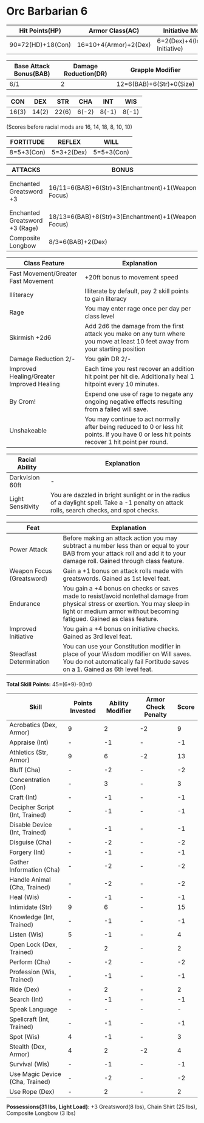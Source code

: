 # Orc Barbarian 6

Hit Points(HP) | Armor Class(AC) | Initiative Modifier | Speed | Size
-------------- | --------------- | ------------------- | ----- | ----
90=72(HD)+18(Con)| 16=10+4(Armor)+2(Dex) | 6=2(Dex)+4(Improved Initiative) | 50ft=30(Base)+20(Greater Fast Movement) | Medium (0)

Base Attack Bonus(BAB) | Damage Reduction(DR) | Grapple Modifier
---------------------  | -------------------- | ----------------
6/1                    | 2                    | 12=6(BAB)+6(Str)+0(Size)

CON   | DEX   | STR   | CHA   | INT   | WIS 
---   | ---   | ---   | ---   | -     | ------- 
16(3) | 14(2) | 22(6) | 6(-2) | 8(-1) | 8(-1) 

(Scores before racial mods are 16, 14, 18, 8, 10, 10)

FORTITUDE | REFLEX | WILL
--------- | ------ | ----
8=5+3(Con)| 5=3+2(Dex)| 5=5+3(Con)

ATTACKS | BONUS | DAMAGE | CRITICAL | NOTES
------- | ----- | ------ | -------- | -----
Enchanted Greatsword +3  | 16/11=6(BAB)+6(Str)+3(Enchantment)+1(Weapon Focus) | 2d6+12(9(Str*1.5)+3(Enchantment)) | 19-20/x2 | +3 Enchantment Bonus to attack/damage
Enchanted Greatsword +3 (Rage) | 18/13=6(BAB)+8(Str)+3(Enchantment)+1(Weapon Focus) | 2d6+15(12(Str*1.5)+3(Enchantment)) | 19-20/x2 | Same attack while in rage
Composite Longbow | 8/3=6(BAB)+2(Dex) | 1d8+6(Str) | 20/x3 | 110ft range increment

Class Feature | Explanation
------------- | -----------
Fast Movement/Greater Fast Movement | +20ft bonus to movement speed
Illiteracy | Illiterate by default, pay 2 skill points to gain literacy
Rage | You may enter rage once per day per class level
Skirmish +2d6 | Add 2d6 the damage from the first attack you make on any turn where you move at least 10 feet away from your starting position
Damage Reduction 2/- | You gain DR 2/-
Improved Healing/Greater Improved Healing | Each time you rest recover an addition hit point per hit die. Additionally heal 1 hitpoint every 10 minutes.
By Crom! | Expend one use of rage to negate any ongoing negative effects resulting from a failed will save.
Unshakeable | You may continue to act normally after being reduced to 0 or less hit points. If you have 0 or less hit points recover 1 hit point per round.

Racial Ability| Explanation
------------- | -----------
Darkvision 60ft | -  
Light Sensitivity | You are dazzled in bright sunlight or in the radius of a daylight spell. Take a -1 penalty on attack rolls, search checks, and spot checks.

Feat | Explanation
----- | -----------
Power Attack | Before making an attack action you may subtract a number less than or equal to your BAB from your attack roll and add it to your damage roll. Gained through class feature.
Weapon Focus (Greatsword) | Gain a +1 bonus on attack rolls made with greatswords. Gained as 1st level feat.
Endurance | You gain a +4 bonus on checks or saves made to resist/avoid nonlethal damage from physical stress or exertion. You may sleep in light or medium armor without becoming fatigued. Gained as class feature.
Improved Initiative | You gain a +4 bonus on initiative checks. Gained as 3rd level feat.
Steadfast Determination | You can use your Constitution modifier in place of your Wisdom modifier on Will saves. You do not automatically fail Fortitude saves on a 1. Gained as 6th level feat.



**Total Skill Points:** 45=(6*9)-9(Int)

Skill | Points Invested | Ability Modifier | Armor Check Penalty | Score 
----- | --------------- | ---------------- | ----- | -
Acrobatics (Dex, Armor) | 9      | 2                | -2 | 9
Appraise (Int) | -      | -1                | - | -1
Athletics (Str, Armor) | 9      | 6                | -2 | 13
Bluff (Cha)    | -      | -2               | - | -2
Concentration (Con)| -  | 3                | -| 3
Craft (Int)        | -  | -1                | -| -1
Decipher Script (Int, Trained)| -| -1                | -| -1
Disable Device (Int, Trained)| - | -1                | -| -1
Disguise (Cha)      | - | -2                | -| -2
Forgery (Int)       | - | -1                | -| -1
Gather Information (Cha) | - | -2           | -| -2
Handle Animal (Cha, Trained) | -  | -2              | -| -2
Heal (Wis)          | -  | -1               | -| -1
Intimidate (Str)    | 9  | 6               | -| 15
Knowledge (Int, Trained)     | -  | -1               | -| -1
Listen (Wis)        | 5  | -1               | -| 4
Open Lock (Dex, Trained) | - | 2                    | -| 2
Perform (Cha)   | - | -2                    | -| -2
Profession (Wis, Trained)| - | -1                    | -| -1
Ride (Dex)      | - | 2                    | -| 2
Search (Int)    | - | -1                    | -| -1
Speak Language | - | -                     | -| -
Spellcraft (Int, Trained) | - | -1                   | -| -1
Spot (Wis)       | 4 | -1                   | -| 3
Stealth (Dex, Armor)| 4 | 2                   | -2| 4
Survival (Wis)   | - | -1                   | -| -1
Use Magic Device (Cha, Trained) | - | -2             | -| -2
Use Rope (Dex)         | - | 2             | -| 2

**Possessions(31 lbs, Light Load)**: +3 Greatsword(8 lbs), Chain Shirt (25 lbs), Composite Longbow (3 lbs)
